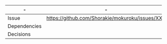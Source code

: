| - | - |
| --- | --- |
| Issue | https://github.com/Shorakie/mokuroku/issues/XXX |
| Dependencies | |
| Decisions | |